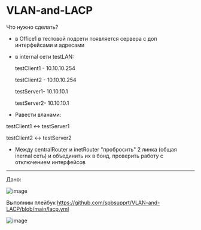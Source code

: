 # VLAN-and-LACP

Что нужно сделать?
- в Office1 в тестовой подсети появляется сервера с доп интерфейсами и адресами

- в internal сети testLAN:

  testClient1 - 10.10.10.254

  testClient2 - 10.10.10.254

  testServer1- 10.10.10.1

  testServer2- 10.10.10.1

- Равести вланами:

testClient1 <-> testServer1

testClient2 <-> testServer2

- Между centralRouter и inetRouter "пробросить" 2 линка (общая inernal сеть) и объединить их в бонд, проверить работу c отключением интерфейсов


---

Дано:

![image](https://github.com/user-attachments/assets/06fe42a6-2849-476d-8b3f-ed3ef1a97bf5)


Выполним плейбук https://github.com/spbsupprt/VLAN-and-LACP/blob/main/lacp.yml


![image](https://github.com/user-attachments/assets/c60984b3-0e23-45ac-bd76-7ca0ef82c474)
